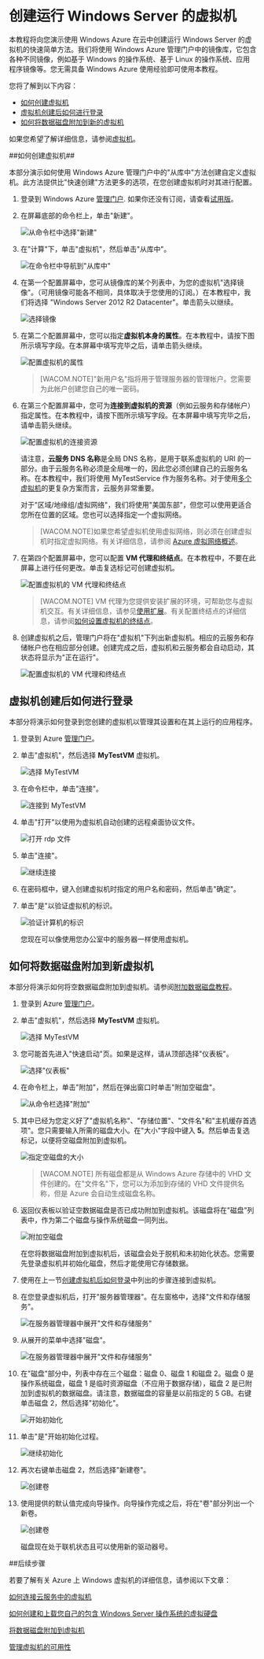 # 创建运行 Windows Server 的虚拟机 #

本教程将向您演示使用 Windows Azure 在云中创建运行 Windows Server 的虚拟机的快速简单方法。我们将使用 Windows Azure 管理门户中的镜像库，它包含各种不同镜像，例如基于 Windows 的操作系统、基于 Linux 的操作系统、应用程序镜像等。您无需具备 Windows Azure 使用经验即可使用本教程。 

您将了解到以下内容：

- [如何创建虚拟机](#createvirtualmachine)
- [虚拟机创建后如何进行登录](#logon)
- [如何将数据磁盘附加到新的虚拟机](#attachdisk)

如果您希望了解详细信息，请参阅[虚拟机](http://go.microsoft.com/fwlink/p/?LinkID=271224)。


##<a id="createvirtualmachine"></a>如何创建虚拟机##

本部分演示如何使用 Windows Azure 管理门户中的"从库中"方法创建自定义虚拟机。此方法提供比"快速创建"方法更多的选项，在您创建虚拟机时对其进行配置。


1. 登录到 Windows Azure [管理门户](http://manage.windowsazure.cn). 如果你还没有订阅，请查看[试用版](http://www.windowsazure.cn/pricing/free-trial)。

2. 在屏幕底部的命令栏上，单击"新建"。

	![从命令栏中选择"新建"](./media/CreateVirtualMachineWindowsTutorial/commandbarnew.png)

3. 在"计算"下，单击"虚拟机"，然后单击"从库中"。

	![在命令栏中导航到"从库中"](./media/CreateVirtualMachineWindowsTutorial/fromgallery.png)
	
4. 在第一个配置屏幕中，您可从镜像库的某个列表中，为您的虚拟机"选择镜像"。（可用镜像可能各不相同，具体取决于您使用的订阅。）在本教程中，我们将选择 "Windows Server 2012 R2 Datacenter"。单击箭头以继续。

	![选择镜像](./media/CreateVirtualMachineWindowsTutorial/chooseimage.png)

5. 在第二个配置屏幕中，您可以指定**虚拟机本身的属性**。在本教程中，请按下图所示填写字段。在本屏幕中填写完毕之后，请单击箭头继续。

	![配置虚拟机的属性](./media/CreateVirtualMachineWindowsTutorial/vmconfiguration.png)

	>[WACOM.NOTE]"新用户名"指将用于管理服务器的管理帐户。您需要为此帐户创建您自己的唯一密码。

6. 在第三个配置屏幕中，您可为**连接到虚拟机的资源**（例如云服务和存储帐户）指定属性。在本教程中，请按下图所示填写字段。在本屏幕中填写完毕之后，请单击箭头继续。 

	![配置虚拟机的连接资源](./media/CreateVirtualMachineWindowsTutorial/resourceconfiguration.png)

	请注意，**云服务 DNS 名称**是全局 DNS 名称，是用于联系虚拟机的 URI 的一部分。由于云服务名称必须是全局唯一的，因此您必须创建自己的云服务名称。在本教程中，我们将使用 MyTestService 作为服务名称。对于使用[多个虚拟机](http://azure.microsoft.com/zh-cn/documentation/articles/cloud-services-connect-virtual-machine)的更复杂方案而言，云服务非常重要。
 
	对于"区域/地缘组/虚拟网络"，我们将使用"美国东部"，但您可以使用更适合您所在位置的区域。您也可以选择指定一个虚拟网络。
 
	>[WACOM.NOTE]如果您希望虚拟机使用虚拟网络，则必须在创建虚拟机时指定虚拟网络。有关详细信息，请参阅 [Azure 虚拟网络概述](http://go.microsoft.com/fwlink/p/?LinkID=294063)。

7. 在第四个配置屏幕中，您可以配置 **VM 代理和终结点**。在本教程中，不要在此屏幕上进行任何更改。单击复选标记可创建虚拟机。


	![配置虚拟机的 VM 代理和终结点](./media/CreateVirtualMachineWindowsTutorial/endpointconfiguration.png)

	>[WACOM.NOTE] VM 代理为您提供安装扩展的环境，可帮助您与虚拟机交互。有关详细信息，请参见[使用扩展](http://msdn.microsoft.com/zh-cn/library/dn606311.aspx)。有关配置终结点的详细信息，请参阅[如何设置虚拟机的终结点](http://azure.microsoft.com/zh-cn/documentation/articles/virtual-machines-set-up-endpoints)。
    
8. 创建虚拟机之后，管理门户将在"虚拟机"下列出新虚拟机。相应的云服务和存储帐户也在相应部分创建。创建完成之后，虚拟机和云服务都会自动启动，其状态将显示为"正在运行"。 

	![配置虚拟机的 VM 代理和终结点](./media/CreateVirtualMachineWindowsTutorial/vmcreated.png)

## <a id="logon"> </a>虚拟机创建后如何进行登录 ##

本部分将演示如何登录到您创建的虚拟机以管理其设置和在其上运行的应用程序。

1. 登录到 Azure [管理门户](http://manage.windowsazure.cn)。

2. 单击"虚拟机"，然后选择 **MyTestVM** 虚拟机。

	![选择 MyTestVM](./media/CreateVirtualMachineWindowsTutorial/selectvm.png)

3. 在命令栏中，单击"连接"。

	![连接到 MyTestVM](./media/CreateVirtualMachineWindowsTutorial/commandbarconnect.png)
	
4. 单击"打开"以使用为虚拟机自动创建的远程桌面协议文件。

	![打开 rdp 文件](./media/CreateVirtualMachineWindowsTutorial/openrdp.png)
	
5. 单击"连接"。

	![继续连接](./media/CreateVirtualMachineWindowsTutorial/connectrdc.png)

6. 在密码框中，键入创建虚拟机时指定的用户名和密码，然后单击"确定"。

7. 单击"是"以验证虚拟机的标识。

	![验证计算机的标识](./media/CreateVirtualMachineWindowsTutorial/certificate.png)

	您现在可以像使用您办公室中的服务器一样使用虚拟机。

## <a id="attachdisk"> </a>如何将数据磁盘附加到新虚拟机 ##

本部分将演示如何将空数据磁盘附加到虚拟机。请参阅[附加数据磁盘教程](http://azure.microsoft.com/zh-cn/documentation/articles/storage-windows-attach-disk)。

1. 登录到 Azure [管理门户](http://manage.windowsazure.cn)。

2. 单击"虚拟机"，然后选择 **MyTestVM** 虚拟机。

	![选择 MyTestVM](./media/CreateVirtualMachineWindowsTutorial/selectvm.png)
	
3. 您可能首先进入"快速启动"页。如果是这样，请从顶部选择"仪表板"。

	![选择"仪表板"](./media/CreateVirtualMachineWindowsTutorial/dashboard.png)

4. 在命令栏上，单击"附加"，然后在弹出窗口时单击"附加空磁盘"。

	![从命令栏选择"附加"](./media/CreateVirtualMachineWindowsTutorial/commandbarattach.png)	

5. 其中已经为您定义好了"虚拟机名称"、"存储位置"、"文件名"和"主机缓存首选项"。您只需要输入所需的磁盘大小。在"大小"字段中键入 **5**。然后单击复选标记，以便将空磁盘附加到虚拟机。

	![指定空磁盘的大小](./media/CreateVirtualMachineWindowsTutorial/emptydisksize.png)	
	
	>[WACOM.NOTE] 所有磁盘都是从 Windows Azure 存储中的 VHD 文件创建的。在"文件名"下，您可以为添加到存储的 VHD 文件提供名称，但是 Azure 会自动生成磁盘名称。

6. 返回仪表板以验证空数据磁盘是否已成功附加到虚拟机。该磁盘将在"磁盘"列表中，作为第二个磁盘与操作系统磁盘一同列出。

	![附加空磁盘](./media/CreateVirtualMachineWindowsTutorial/disklistwithdatadisk.png)

	在您将数据磁盘附加到虚拟机后，该磁盘会处于脱机和未初始化状态。您需要先登录虚拟机并初始化磁盘，然后才能使用它存储数据。

7. 使用在上一节[创建虚拟机后如何登录](#logon)中列出的步骤连接到虚拟机。

8. 在您登录虚拟机后，打开"服务器管理器"。在左窗格中，选择"文件和存储服务"。

	![在服务器管理器中展开"文件和存储服务"](./media/CreateVirtualMachineWindowsTutorial/fileandstorageservices.png)

9. 从展开的菜单中选择"磁盘"。

	![在服务器管理器中展开"文件和存储服务"](./media/CreateVirtualMachineWindowsTutorial/selectdisks.png)	
	
10. 在"磁盘"部分中，列表中存在三个磁盘：磁盘 0、磁盘 1 和磁盘 2。磁盘 0 是操作系统磁盘，磁盘 1 是临时资源磁盘（不应用于数据存储），磁盘 2 是已附加到虚拟机的数据磁盘。请注意，数据磁盘的容量是以前指定的 5 GB。右键单击磁盘 2，然后选择"初始化"。

	![开始初始化](./media/CreateVirtualMachineWindowsTutorial/initializedisk.png)

11. 单击"是"开始初始化过程。

	![继续初始化](./media/CreateVirtualMachineWindowsTutorial/yesinitialize.png)

12. 再次右键单击磁盘 2，然后选择"新建卷"。 

	![创建卷](./media/CreateVirtualMachineWindowsTutorial/initializediskvolume.png)

13. 使用提供的默认值完成向导操作。向导操作完成之后，将在"卷"部分列出一个新卷。 

	![创建卷](./media/CreateVirtualMachineWindowsTutorial/newvolumecreated.png)

	磁盘现在处于联机状态且可以使用新的驱动器号。 
	
##后续步骤 

若要了解有关 Azure 上 Windows 虚拟机的详细信息，请参阅以下文章：

[如何连接云服务中的虚拟机](http://azure.microsoft.com/zh-cn/documentation/articles/cloud-services-connect-virtual-machine)

[如何创建和上载您自己的包含 Windows Server 操作系统的虚拟硬盘](http://azure.microsoft.com/zh-cn/documentation/articles/virtual-machines-create-upload-vhd-windows-server)

[将数据磁盘附加到虚拟机](http://azure.microsoft.com/zh-cn/documentation/articles/storage-windows-attach-disk)

[管理虚拟机的可用性](http://azure.microsoft.com/zh-cn/documentation/articles/virtual-machines-manage-availability)

[有关 Azure 中的虚拟机]: #virtualmachine
[如何创建虚拟机]: #custommachine
[虚拟机创建后如何进行登录]: #logon
[如何将数据磁盘附加到新的虚拟机]: #attachdisk
[如何设置与虚拟机的通信]: #endpoints


<!--HONumber=41-->
